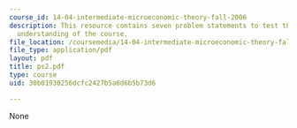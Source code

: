 ```yaml
---
course_id: 14-04-intermediate-microeconomic-theory-fall-2006
description: This resource contains seven problem statements to test the students
  understanding of the course.
file_location: /coursemedia/14-04-intermediate-microeconomic-theory-fall-2006/30b01930256dcfc2427b5a6d6b5b73d6_ps2.pdf
file_type: application/pdf
layout: pdf
title: ps2.pdf
type: course
uid: 30b01930256dcfc2427b5a6d6b5b73d6

---
```

None